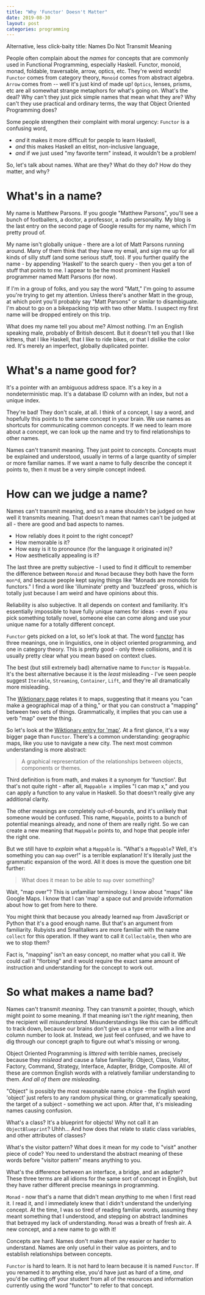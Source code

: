 ```yaml
---
title: "Why 'Functor' Doesn't Matter"
date: 2019-08-30
layout: post
categories: programming
---
```


Alternative, less click-baity title: Names Do Not Transmit Meaning

People often complain about the *names* for concepts that are commonly used in Functional Programming, especially Haskell.
Functor, monoid, monad, foldable, traversable, arrow, optics, etc.
They're weird words!
`Functor` comes from category theory, `Monoid` comes from abstract algebra.
`Arrow` comes from -- well it's just kind of  made up!
`Optics`, lenses, prisms, etc are all somewhat strange metaphors for what's going on.
What's the deal?
Why can't they just pick simple names that mean what they are?
Why can't they use practical and ordinary terms, the way that Object Oriented Programming does?

Some people strengthen their complaint with moral urgency: `Functor` is a confusing word,

- *and* it makes it more difficult for people to learn Haskell,
- *and* this makes Haskell an elitist, non-inclusive language,
- *and* if we just used "my favorite term" instead, it wouldn't be a problem!

So, let's talk about names.
What are they?
What do they do?
How do they matter, and why?

# What's in a name?

My name is Matthew Parsons.
If you google "Matthew Parsons", you'll see a bunch of footballers, a doctor, a professor, a radio personality.
My blog is the last entry on the second page of Google results for my name, which I'm pretty proud of.

My name isn't globally unique - there are a lot of Matt Parsons running around.
Many of them think that they have my email, and sign me up for all kinds of silly stuff (and some serious stuff, too).
If you further qualify the name - by appending 'Haskell' to the search query - then you get a ton of stuff that points to me.
I appear to be the most prominent Haskell programmer named Matt Parsons (for now).

If I'm in a group of folks, and you say the word "Matt," I'm going to assume you're trying to get my attention.
Unless there's another Matt in the group, at which point you'll probably say "Matt Parsons" or similar to disambiguate.
I'm about to go on a bikepacking trip with two other Matts.
I suspect my first name will be dropped entirely on this trip.

What does my name tell you about me?
Almost nothing.
I'm an English speaking male, probably of British descent.
But it doesn't tell you that I like kittens, that I like Haskell, that I like to ride bikes, or that I dislike the color red.
It's merely an imperfect, globally duplicated pointer.

# What's a name good for?

It's a pointer with an ambiguous address space.
It's a key in a nondeterministic map.
It's a database ID column with an index, but not a unique index.

They're bad!
They don't scale, at all.
I think of a concept, I say a word, and hopefully this points to the same concept in your brain.
We use names as shortcuts for communicating common concepts.
If we need to learn more about a concept, we can look up the name and try to find relationships to other names.

Names can't transmit meaning.
They just point to concepts.
Concepts must be explained and understood, usually in terms of a large quantity of simpler or more familiar names.
If we want a name to fully describe the concept it points to, then it must be a very simple concept indeed.

# How can we judge a name?

Names can't transmit meaning, and so a name shouldn't be judged on how well it transmits meaning.
That doesn't mean that names can't be judged at all - there are good and bad aspects to names.

- How reliably does it point to the right concept?
- How memorable is it? 
- How easy is it to pronounce (for the language it originated in)?
- How aesthetically appealing is it?

The last three are pretty subjective - I used to find it difficult to remember the difference between `Monoid` and `Monad` because they both have the form `mon*d`, and because people kept saying things like "Monads are monoids for functors."
I find a word like 'illuminate' pretty and 'buzzfeed' gross, which is totally just because I am weird and have opinions about this.

Reliability is also subjective.
It all depends on context and familiarity.
It's essentially impossible to have fully unique names for ideas - even if you pick something totally novel, someone else can come along and use your unique name for a totally different concept.

`Functor` gets picked on a lot, so let's look at that.
The word [functor](https://en.wiktionary.org/wiki/functor) has three meanings, one in linguistics, one in object oriented programming, and one in category theory.
This is pretty good - only three collisions, and it is usually pretty clear what you mean based on context clues.

The best (but still extremely bad) alternative name to `Functor` is `Mappable`.
It's the best alternative because it is the *least* misleading - I've seen people suggest `Iterable`, `Streaming`, `Container`, `Lift`, and they're all dramatically more misleading.

The [Wiktionary page](https://en.wiktionary.org/wiki/mappable) relates it to maps, suggesting that it means you "can make a geographical map of a thing," or that you can construct a "mapping" between two sets of things.
Grammatically, it implies that you can use a verb "map" over the thing.

So let's look at the [Wiktionary entry for 'map'](https://en.wiktionary.org/wiki/map).
At a first glance, it's a way bigger page than `Functor`.
There's a common understanding: geographic maps, like you use to navigate a new city.
The next most common understanding is more abstract:

> A graphical representation of the relationships between objects, components or themes.

Third definition is from math, and makes it a synonym for 'function'.
But that's not quite right - after all, `Mappable x` implies "I can map x," and you can apply a function to any value in Haskell.
So that doesn't really give any additional clarity.

The other meanings are completely out-of-bounds, and it's unlikely that someone would be confused.
This name, `Mappable`, points to a bunch of potential meanings already, and none of them are really right.
So we can create a new meaning that `Mappable` points to, and hope that people infer the right one.

But we still have to *explain* what a `Mappable` is.
"What's a `Mappable`? Well, it's something you can `map` over!" is a terrible explanation!
It's literally just the grammatic expansion of the word.
All it does is move the question one bit further:

> What does it mean to be able to `map` over something?

Wait, "map over"? This is unfamiliar terminology.
I know about "maps" like Google Maps.
I know that I can 'map' a space out and provide information about how to get from here to there.

You might think that because you already learned `map` from JavaScript or Python that it's a good enough name.
But that's an argument from familiarity.
Rubyists and Smalltalkers are more familiar with the name `collect` for this operation.
If they want to call it `Collectable`, then who are we to stop them?

Fact is, "mapping" isn't an easy concept, no matter what you call it.
We could call it "florbing" and it would require the exact same amount of instruction and understanding for the concept to work out.

# So what makes a name bad?

Names can't transmit *meaning*.
They can transmit a pointer, though, which might point *to* some meaning.
If that meaning isn't the *right* meaning, then the recipient will *misunderstand*.
Misunderstandings like this can be difficult to track down, because our brains don't give us a type error with a line and column number to look at.
Instead, we just feel confused, and we have to dig through our concept graph to figure out what's missing or wrong.

Object Oriented Programming is *littered* with terrible names, precisely because they *mislead* and cause a false familiarity.
Object, Class, Visitor, Factory, Command, Strategy, Interface, Adapter, Bridge, Composite.
All of these are common English words with a relatively familiar understanding to them.
*And all of them are misleading*.

"Object" is possibly the most reasonable name choice - the English word 'object' just refers to any random physical thing, or grammatically speaking, the target of a subject - something we act upon.
After that, it's misleading names causing confusion.

What's a class?
It's a blueprint for objects!
Why not call it an `ObjectBlueprint`?
Uhhh... And how does that relate to static class variables, and other attributes of classes?

What's the visitor pattern?
What does it mean for my code to "visit" another piece of code?
You need to understand the abstract meaning of these words before "visitor pattern" means anything to you.

What's the difference between an interface, a bridge, and an adapter?
These three terms are all idioms for the same sort of concept in English, but they have rather different precise meanings in programming.

`Monad` - now that's a name that didn't mean *anything* to me when I first read it.
I read it, and I immediately knew that I didn't understand the underlying concept.
At the time, I was so tired of reading familiar words, assuming they meant something that I understood, and stepping on abstract landmines that betrayed my lack of understanding.
`Monad` was a breath of fresh air.
A new concept, and a new name to go with it!

Concepts are hard.
Names don't make them any easier or harder to understand.
Names are only useful in their value as pointers, and to establish relationships between concepts.

`Functor` is hard to learn.
It is not hard to learn because it is named `Functor`.
If you renamed it to anything else, you'd have just as hard of a time, *and* you'd be cutting off your student from all of the resources and information currently using the word "functor" to refer to that concept.
